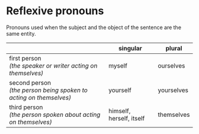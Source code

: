 # Reflexive pronouns

Pronouns used when the subject and the object of the sentence are the same
entity.

| | singular | plural |
|-|-|-|
| first person <br> *(the speaker or writer acting on themselves)* | myself | ourselves |
| second person <br> *(the person being spoken to acting on themselves)* | yourself | yourselves |
| third person <br> *(the person spoken about acting on themselves)* | himself, herself, itself | themselves |
